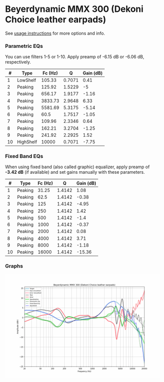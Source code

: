 # Beyerdynamic MMX 300 (Dekoni Choice leather earpads)
See [usage instructions](https://github.com/jaakkopasanen/AutoEq#usage) for more options and info.

### Parametric EQs
You can use filters 1-5 or 1-10. Apply preamp of -6.15 dB or -6.06 dB, respectively.

|   # | Type      |   Fc (Hz) |      Q |   Gain (dB) |
|-----|-----------|-----------|--------|-------------|
|   1 | LowShelf  |    105.33 | 0.7071 |        0.41 |
|   2 | Peaking   |    125.92 | 1.5229 |       -5    |
|   3 | Peaking   |    656.17 | 1.9177 |       -1.16 |
|   4 | Peaking   |   3833.73 | 2.9648 |        6.33 |
|   5 | Peaking   |   5581.69 | 5.3175 |       -5.14 |
|   6 | Peaking   |     60.5  | 1.7517 |       -1.05 |
|   7 | Peaking   |    109.96 | 2.3346 |        0.64 |
|   8 | Peaking   |    162.21 | 3.2704 |       -1.25 |
|   9 | Peaking   |    241.92 | 2.2925 |        1.52 |
|  10 | HighShelf |  10000    | 0.7071 |       -7.75 |

### Fixed Band EQs
When using fixed band (also called graphic) equalizer, apply preamp of **-3.42 dB** (if available) and set gains manually with these parameters.

|   # | Type    |   Fc (Hz) |      Q |   Gain (dB) |
|-----|---------|-----------|--------|-------------|
|   1 | Peaking |     31.25 | 1.4142 |        1.08 |
|   2 | Peaking |     62.5  | 1.4142 |       -0.38 |
|   3 | Peaking |    125    | 1.4142 |       -4.95 |
|   4 | Peaking |    250    | 1.4142 |        1.42 |
|   5 | Peaking |    500    | 1.4142 |       -1.4  |
|   6 | Peaking |   1000    | 1.4142 |       -0.37 |
|   7 | Peaking |   2000    | 1.4142 |        0.08 |
|   8 | Peaking |   4000    | 1.4142 |        3.71 |
|   9 | Peaking |   8000    | 1.4142 |       -1.18 |
|  10 | Peaking |  16000    | 1.4142 |      -15.36 |

### Graphs
![](./Beyerdynamic%20MMX%20300%20(Dekoni%20Choice%20leather%20earpads).png)
